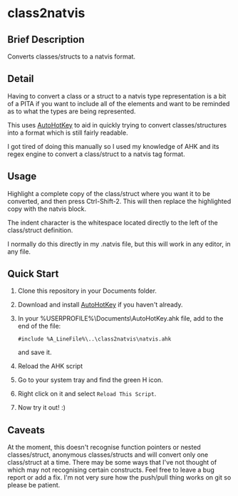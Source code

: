 # class2natvis
## Brief Description
Converts classes/structs to a natvis format.

## Detail
Having to convert a class or a struct to a natvis type representation is a bit
of a PITA if you want to include all of the elements and want to be reminded as
to what the types are being represented.

This uses [AutoHotKey][1] to aid in quickly trying to convert
classes/structures into a format which is still fairly readable.

I got tired of doing this manually so I used my knowledge of AHK and its regex
engine to convert a class/struct to a natvis <Type> tag format.

## Usage
Highlight a complete copy of the class/struct where you want it to be
converted, and then press Ctrl-Shift-2.  This will then replace the highlighted
copy with the natvis <Type> block.

The indent character is the whitespace located directly to the left of the
class/struct definition.

I normally do this directly in my .natvis file, but this will work in any
editor, in any file.

## Quick Start
1. Clone this repository in your Documents folder.
2. Download and install [AutoHotKey][1] if you haven't already.
3. In your %USERPROFILE%\Documents\AutoHotKey.ahk file, add to the end of the
   file:

   ```
   #include %A_LineFile%\..\class2natvis\natvis.ahk
   ```

   and save it.
4. Reload the AHK script
  1. Go to your system tray and find the green H icon.
  2. Right click on it and select `Reload This Script`.
5. Now try it out! :)

## Caveats
At the moment, this doesn't recognise function pointers or nested
classes/struct, anonymous classes/structs and will convert only one
class/struct at a time.  There may be some ways that I've not thought of which
may not recognising certain constructs.  Feel free to leave a bug report or add
a fix.  I'm not very sure how the push/pull thing works on git so please be
patient.


[1]: https://autohotkey.com/
